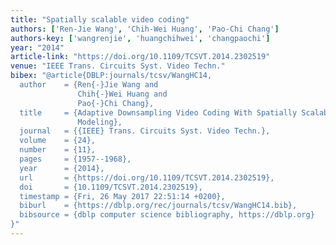 ```yaml
---
title: "Spatially scalable video coding"
authors: ['Ren-Jie Wang', 'Chih-Wei Huang', 'Pao-Chi Chang']
authors-key: ['wangrenjie', 'huangchihwei', 'changpaochi']
year: "2014"
article-link: "https://doi.org/10.1109/TCSVT.2014.2302519"
venue: "IEEE Trans. Circuits Syst. Video Techn."
bibex: "@article{DBLP:journals/tcsv/WangHC14,
  author    = {Ren{-}Jie Wang and
               Chih{-}Wei Huang and
               Pao{-}Chi Chang},
  title     = {Adaptive Downsampling Video Coding With Spatially Scalable Rate-Distortion
               Modeling},
  journal   = {{IEEE} Trans. Circuits Syst. Video Techn.},
  volume    = {24},
  number    = {11},
  pages     = {1957--1968},
  year      = {2014},
  url       = {https://doi.org/10.1109/TCSVT.2014.2302519},
  doi       = {10.1109/TCSVT.2014.2302519},
  timestamp = {Fri, 26 May 2017 22:51:14 +0200},
  biburl    = {https://dblp.org/rec/journals/tcsv/WangHC14.bib},
  bibsource = {dblp computer science bibliography, https://dblp.org}
}"
---
```


